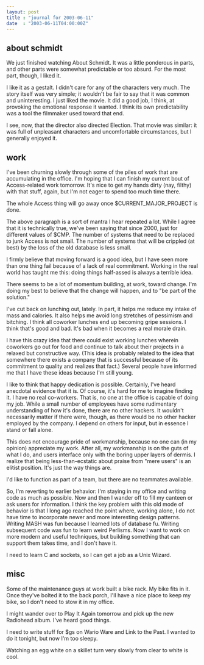```yaml
---
layout: post
title : "journal for 2003-06-11"
date  : "2003-06-11T04:00:00Z"
---
```



## about schmidt

We just finished watching About Schmidt.  It was a little ponderous in parts, and other parts were somewhat predictable or too absurd.  For the most part, though, I liked it.

I like it as a gestalt.  I didn't care for any of the characters very much. The story itself was very simple; it wouldn't be fair to say that it was common and uninteresting.  I just liked the movie.  It did a good job, I think, at provoking the emotional response it wanted.  I think its own predictability was a tool the filmmaker used toward that end.

I see, now, that the director also directed Election.  That movie was similar: it was full of unpleasant characters and uncomfortable circumstances, but I generally enjoyed it.

## work

I've been churning slowly through some of the piles of work that are accumulating in the office.  I'm hoping that I can finish my current bout of Access-related work tomorrow.  It's nice to get my hands dirty (nay, filthy) with that stuff, again, but I'm not eager to spend too much time there.

The whole Access thing will go away once $CURRENT_MAJOR_PROJECT is done.

The above paragraph is a sort of mantra I hear repeated a lot.  While I agree that it is technically true, we've been saying that since 2000, just for different values of $CMP.  The number of systems that need to be replaced to junk Access is not small.  The number of systems that will be crippled (at best) by the loss of the old database is less small.

I firmly believe that moving forward is a good idea, but I have seen more than one thing fail because of a lack of real commitment.  Working in the real world has taught me this: doing things half-assed is always a terrible idea.

There seems to be a lot of momentum building, at work, toward change.  I'm doing my best to believe that the change will happen, and to "be part of the solution."

I've cut back on lunching out, lately.  In part, it helps me reduce my intake of mass and calories.  It also helps me avoid long stretches of pessimism and bitching.  I think all coworker lunches end up becoming gripe sessions.  I think that's good and bad.  It's bad when it becomes a real morale drain.

I have this crazy idea that there could exist working lunches wherein coworkers go out for food and continue to talk about their projects in a relaxed but constructive way.  (This idea is probably related to the idea that somewhere there exists a company that is successful because of its commitment to quality and realizes that fact.)  Several people have informed me that I have these ideas because I'm still young.

I like to think that happy dedication is possible.  Certainly, I've heard anecdotal evidence that it is.  Of course, it's hard for me to imagine finding it.  I have no real co-workers.  That is, no one at the office is capable of doing my job.  While a small number of employees have some rudimentary understanding of how it's done, there are no other hackers.  It wouldn't necessarily matter if there were, though, as there would be no other hacker employed by the company.  I depend on others for input, but in essence I stand or fall alone.

This does not encourage pride of workmanship, because no one can (in my opinion) appreciate my work.  After all, my workmanship is on the guts of what I do, and users interface only with the boring upper layers of dermis.  I realize that being less-than-ecstatic about praise from "mere users" is an elitist position.  It's just the way things are.

I'd like to function as part of a team, but there are no teammates available.

So, I'm reverting to earlier behavior:  I'm staying in my office and writing code as much as possible.  Now and then I wander off to fill my canteen or ask users for information.  I think the key problem with this old mode of behavior is that I long ago reached the point where, working alone, I do not have time to incorporate newer and more interesting design patterns.  Writing MASH was fun because I learned lots of database fu.  Writing subsequent code was fun to learn weird Perlisms.  Now I want to work on more modern and useful techniques, but building something that can support them takes time, and I don't have it.

I need to learn C and sockets, so I can get a job as a Unix Wizard.

## misc

Some of the maintenance guys at work built a bike rack.  My bike fits in it. Once they've bolted it to the back porch, I'll have a nice place to keep my bike, so I don't need to stow it in my office.

I might wander over to Play It Again tomorrow and pick up the new Radiohead album.  I've heard good things.

I need to write stuff for $gs on Wario Ware and Link to the Past.  I wanted to do it tonight, but now I'm too sleepy.

Watching an egg white on a skillet turn very slowly from clear to white is cool.

